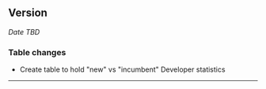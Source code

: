 
## Version
_Date TBD_

### Table changes
* Create table to hold "new" vs "incumbent" Developer statistics

---
